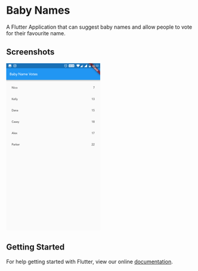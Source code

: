 # Baby Names

A Flutter Application that can suggest baby names and allow people to vote for their favourite name.

## Screenshots

<img src="screen.png" alt="Screenshot" width="50%" />

## Getting Started

For help getting started with Flutter, view our online
[documentation](https://flutter.io/).
